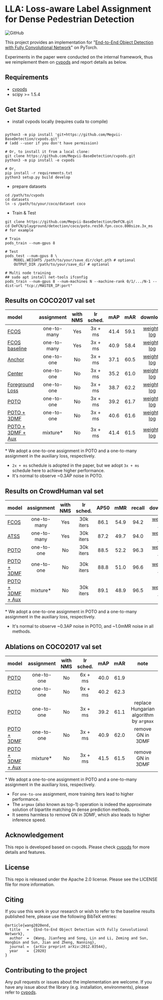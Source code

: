 # LLA: Loss-aware Label Assignment for Dense Pedestrian Detection

![GitHub](https://img.shields.io/github/license/Megvii-BaseDetection/DeFCN)

This project provides an implementation for "[End-to-End Object Detection with Fully Convolutional Network](https://arxiv.org/abs/2012.03544)" on PyTorch.

Experiments in the paper were conducted on the internal framework, thus we reimplement them on [cvpods](https://github.com/Megvii-BaseDetection/cvpods) and report details as below.


## Requirements
* [cvpods](https://github.com/Megvii-BaseDetection/cvpods)
* scipy >= 1.5.4

## Get Started

* install cvpods locally (requires cuda to compile)
```shell

python3 -m pip install 'git+https://github.com/Megvii-BaseDetection/cvpods.git'
# (add --user if you don't have permission)

# Or, to install it from a local clone:
git clone https://github.com/Megvii-BaseDetection/cvpods.git
python3 -m pip install -e cvpods

# Or,
pip install -r requirements.txt
python3 setup.py build develop
```

* prepare datasets
```shell
cd /path/to/cvpods
cd datasets
ln -s /path/to/your/coco/dataset coco
```

* Train & Test
```shell
git clone https://github.com/Megvii-BaseDetection/DeFCN.git
cd DeFCN/playground/detection/coco/poto.res50.fpn.coco.800size.3x_ms  # for example

# Train
pods_train --num-gpus 8

# Test
pods_test --num-gpus 8 \
    MODEL.WEIGHTS /path/to/your/save_dir/ckpt.pth # optional
    OUTPUT_DIR /path/to/your/save_dir # optional

# Multi node training
## sudo apt install net-tools ifconfig
pods_train --num-gpus 8 --num-machines N --machine-rank 0/1/.../N-1 --dist-url "tcp://MASTER_IP:port"

```

## Results on COCO2017 val set

| model | assignment | with NMS | lr sched. | mAP | mAR | download |
|:------|:----------:|:--------:|:---------:|:---:|:---:|:--------:|
| [FCOS](./playground/detection/coco/fcos.res50.fpn.coco.800size.3x_ms) | one-to-many | Yes | 3x + ms | 41.4 | 59.1 | [weight](https://megvii-my.sharepoint.cn/:u:/g/personal/wangjianfeng_megvii_com/EZqKwaeqJVVGnZ40JdSMWuMBE9UiI9RTeiiTqQZIpb74_A?e=9yKhaD) \| [log](https://megvii-my.sharepoint.cn/:u:/g/personal/wangjianfeng_megvii_com/Ee8is-872ihCi7wdaoGlJsYBImnU3KghkB8G2FxeDfLtzA?e=Gbzcle) |
| [FCOS baseline](./playground/detection/coco/fcos.res50.fpn.coco.800size.3x_ms.wo_ctrness) | one-to-many | Yes | 3x + ms | 40.9 | 58.4 | [weight](https://megvii-my.sharepoint.cn/:u:/g/personal/wangjianfeng_megvii_com/EZgRNxwNi2BCoTGTWEPJpXUBZfTzjXHJ9QNkyt5mbOzvbw?e=OUItCW) \| [log](https://megvii-my.sharepoint.cn/:u:/g/personal/wangjianfeng_megvii_com/ERkRyqXjGtVAp6vjEhg8hQABHxO_083fLd32K9dY3KqYKQ?e=WrNbCj) |
| [Anchor](./playground/detection/coco/anchor.res50.fpn.coco.800size.3x_ms) | one-to-one | No | 3x + ms | 37.1 | 60.5 | [weight](https://megvii-my.sharepoint.cn/:u:/g/personal/wangjianfeng_megvii_com/EZfdTFoDS11HrIKaiLNJHXwBDEnoCKmUWB19yzUc5b_S3w?e=nCYmC0) \| [log](https://megvii-my.sharepoint.cn/:u:/g/personal/wangjianfeng_megvii_com/EXv5m1QVygpPss-ooQJfuV0BdTZF7zcUc00lAjG8vOlqYw?e=KliIJt) |
| [Center](./playground/detection/coco/center.res50.fpn.coco.800size.3x_ms) | one-to-one | No | 3x + ms | 35.2 | 61.0 | [weight](https://megvii-my.sharepoint.cn/:u:/g/personal/wangjianfeng_megvii_com/Ee44xccaO2VMh81dNy4qSpYBjcvzYOC9QKoJTNGeOXyv9w?e=UxxIFI) \| [log](https://megvii-my.sharepoint.cn/:u:/g/personal/wangjianfeng_megvii_com/EVazPkcL7hZCqZOzTf9eePwBBL-gWvPEUvpdFB5rl9rE7Q?e=KfUs4v) |
| [Foreground Loss](./playground/detection/coco/loss.res50.fpn.coco.800size.3x_ms) | one-to-one | No | 3x + ms | 38.7 | 62.2 | [weight](https://megvii-my.sharepoint.cn/:u:/g/personal/wangjianfeng_megvii_com/EdgBB6Oo_VlGtBrlNz3LnoIBdP5LDbgpGOowinIPboWOUw?e=7l4f6I) \| [log](https://megvii-my.sharepoint.cn/:u:/g/personal/wangjianfeng_megvii_com/EdEuZ0A1N1FHogFx4ty53IQBYDjBdgG5UIrhoWJyvFBhCg?e=XgcwP7) |
| [POTO](./playground/detection/coco/poto.res50.fpn.coco.800size.3x_ms) | one-to-one | No | 3x + ms | 39.2 | 61.7 | [weight](https://megvii-my.sharepoint.cn/:u:/g/personal/wangjianfeng_megvii_com/EZX8SOLYaaxJo7XKNNZLn2cB9jN3NVCcuIcnU5d6K63NgQ?e=PhGxcv) \| [log](https://megvii-my.sharepoint.cn/:u:/g/personal/wangjianfeng_megvii_com/EUUkcuelrv1ElRAKw8WUgmgBGbBL8KmbIxnyINuf1w9Rrg?e=450Iy8) |
| [POTO + 3DMF](./playground/detection/coco/poto.res50.fpn.coco.800size.3x_ms.3dmf) | one-to-one | No | 3x + ms | 40.6 | 61.6 | [weight](https://megvii-my.sharepoint.cn/:u:/g/personal/wangjianfeng_megvii_com/EUZSG4S8NEhPuAIyEWoWcQABfkuSNKFxjQ2lUe5qHWm1Hw?e=cmZT05) \| [log](https://megvii-my.sharepoint.cn/:u:/g/personal/wangjianfeng_megvii_com/EdpWv-1qoKFIsLmpXt35ZMwBiU2eUV5q24oqbIXRp7ulsg?e=TdH3Bl) |
| [POTO + 3DMF + Aux](./playground/detection/coco/poto.res50.fpn.coco.800size.3x_ms.3dmf.aux) | mixture\* | No | 3x + ms | 41.4 | 61.5 | [weight](https://megvii-my.sharepoint.cn/:u:/g/personal/wangjianfeng_megvii_com/ER5BQQA5--ZKtzA6Ta5wBYMBGnqS1MtpFp21kPf973jccw?e=v9XZma) \| [log](https://megvii-my.sharepoint.cn/:u:/g/personal/wangjianfeng_megvii_com/EUYDEZIQXK5CtABKoq-du5UB-71q4EsNStYaTLPDuoY6bw?e=LmzXMd) |

\* We adopt a one-to-one assignment in POTO and a one-to-many assignment in the auxiliary loss, respectively.

- `2x + ms` schedule is adopted in the paper, but we adopt `3x + ms` schedule here to achieve higher performance.
- It's normal to observe ~0.3AP noise in POTO.

## Results on CrowdHuman val set

| model | assignment | with NMS | lr sched. | AP50 | mMR | recall | download |
|:------|:----------:|:--------:|:---------:|:----:|:---:|:------:|:--------:|
| [FCOS](./playground/detection/crowdhuman/fcos.res50.fpn.crowdhuman.800size.30k) | one-to-many | Yes | 30k iters | 86.1 | 54.9 | 94.2 | [weight](https://megvii-my.sharepoint.cn/:u:/g/personal/wangjianfeng_megvii_com/EZDPyk8zwotOjzMzZXeZevABOjIyt_lcV2rUJWXmCpNgzQ?e=21mkyL) \| [log](https://megvii-my.sharepoint.cn/:u:/g/personal/wangjianfeng_megvii_com/ET6G2ot5vTJLgXhENPkypysBRIyr_bcO_ZL6OAZ-EfXEJg?e=TTdtUQ) |
| [ATSS](./playground/detection/crowdhuman/atss.res50.fpn.crowdhuman.800size.30k) | one-to-many | Yes | 30k iters | 87.2 | 49.7 | 94.0 | [weight](https://megvii-my.sharepoint.cn/:u:/g/personal/wangjianfeng_megvii_com/EV-vStDncgJPhTzs5EhBNl8BNkTm2JSkKmpJCXbkiYEU6Q?e=0avzwA) \| [log](https://megvii-my.sharepoint.cn/:u:/g/personal/wangjianfeng_megvii_com/EYe5cT7PhzdOoFxZUjy_nQQBtRqeyceMkIhOfCrSF9RH9A?e=ruRkNi) |
| [POTO](./playground/detection/crowdhuman/poto.res50.fpn.crowdhuman.800size.30k) | one-to-one | No | 30k iters | 88.5 | 52.2 | 96.3 | [weight](https://megvii-my.sharepoint.cn/:u:/g/personal/wangjianfeng_megvii_com/EZ_c5aS2Ky9AuGFhTDXkwPwBk6-q2ZLb9ivVgqX7SHf0vw?e=eQexvu) \| [log](https://megvii-my.sharepoint.cn/:u:/g/personal/wangjianfeng_megvii_com/EXj_cYe6D-1EmtsT6oCbCDoBjGDFy00R6LLtj8DBWyppuQ?e=7HrKqs) |
| [POTO + 3DMF](./playground/detection/crowdhuman/poto.res50.fpn.crowdhuman.800size.30k.3dmf) | one-to-one | No | 30k iters | 88.8 | 51.0 | 96.6 | [weight](https://megvii-my.sharepoint.cn/:u:/g/personal/wangjianfeng_megvii_com/EXBg0_zevohPijFLGXJopAcBqo6EBdwttrZfZDyyOfb-Xg?e=bcRpef) \| [log](https://megvii-my.sharepoint.cn/:u:/g/personal/wangjianfeng_megvii_com/EXBuggGAXLREp7s8BGthJ1sBLfj244hnHkE0ewlSBDNc8w?e=6jheh5) |
| [POTO + 3DMF + Aux](./playground/detection/crowdhuman/poto.res50.fpn.crowdhuman.800size.30k.3dmf.aux) | mixture\* | No | 30k iters | 89.1 | 48.9 | 96.5 | [weight](https://megvii-my.sharepoint.cn/:u:/g/personal/wangjianfeng_megvii_com/EUTUwS403eZCi32gOv1NKWsBunZYWzstvp9r1XbIq7OSEw?e=aAjfnf) \| [log](https://megvii-my.sharepoint.cn/:u:/g/personal/wangjianfeng_megvii_com/EY7mBmChZHhLp7H1SqAzPc4BCfEjCK0-zz3lDQke3znxGg?e=m1eea2) |

\* We adopt a one-to-one assignment in POTO and a one-to-many assignment in the auxiliary loss, respectively.

- It's normal to observe ~0.3AP noise in POTO, and ~1.0mMR noise in all methods.

## Ablations on COCO2017 val set

| model | assignment | with NMS | lr sched. | mAP | mAR | note |
|:------|:----------:|:--------:|:---------:|:---:|:---:|:----:|
| [POTO](./playground/detection/coco/poto.res50.fpn.coco.800size.6x_ms) | one-to-one | No | 6x + ms | 40.0 | 61.9 | |
| [POTO](./playground/detection/coco/poto.res50.fpn.coco.800size.9x_ms) | one-to-one | No | 9x + ms | 40.2 | 62.3 | |
| [POTO](./playground/detection/coco/poto.res50.fpn.coco.800size.3x_ms.argmax) | one-to-one | No | 3x + ms | 39.2 | 61.1 | replace Hungarian algorithm by `argmax` |
| [POTO + 3DMF](./playground/detection/coco/poto.res50.fpn.coco.800size.3x_ms.3dmf_wo_gn) | one-to-one | No | 3x + ms | 40.9 | 62.0 | remove GN in 3DMF |
| [POTO + 3DMF + Aux](./playground/detection/coco/poto.res50.fpn.coco.800size.3x_ms.3dmf_wo_gn.aux) | mixture\* | No | 3x + ms | 41.5 | 61.5 | remove GN in 3DMF |

\* We adopt a one-to-one assignment in POTO and a one-to-many assignment in the auxiliary loss, respectively.

- For `one-to-one` assignment, more training iters lead to higher performance.
- The `argmax` (also known as top-1) operation is indeed the approximate solution of bipartite matching in dense prediction methods.
- It seems harmless to remove GN in 3DMF, which also leads to higher inference speed.

## Acknowledgement
This repo is developed based on cvpods. Please check [cvpods](https://github.com/Megvii-BaseDetection/cvpods) for more details and features.

## License
This repo is released under the Apache 2.0 license. Please see the LICENSE file for more information.

## Citing
If you use this work in your research or wish to refer to the baseline results published here, please use the following BibTeX entries:
```
@article{wang2020end,
  title   =  {End-to-End Object Detection with Fully Convolutional Network},
  author  =  {Wang, Jianfeng and Song, Lin and Li, Zeming and Sun, Hongbin and Sun, Jian and Zheng, Nanning},
  journal =  {arXiv preprint arXiv:2012.03544},
  year    =  {2020}
}
```

## Contributing to the project
Any pull requests or issues about the implementation are welcome. If you have any issue about the library (e.g. installation, environments), please refer to [cvpods](https://github.com/Megvii-BaseDetection/cvpods).
